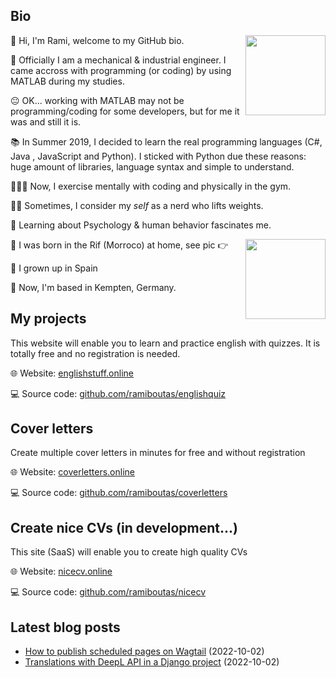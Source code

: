 ## Bio

<p><img align="right" height="128" src="https://www.ramiboutas.com/images/me/myface.png" width="128"/></p>
<p>👋 Hi, I'm Rami, welcome to my GitHub bio.</p>
<p>👷 Officially I am a mechanical &amp; industrial engineer. I came accross with programming (or coding) by using MATLAB during my studies.</p>
<p>😐 OK... working with MATLAB may not be programming/coding for some developers, but for me it was and still it is. </p>
<p>📚 In Summer 2019, I decided to learn the real programming languages (C#, Java , JavaScript and Python). I sticked with Python due these reasons: huge amount of libraries, language syntax and simple to understand.</p>
<p>👨🏽‍💻 Now, I exercise mentally with coding and physically in the gym.</p>
<p>🏋️‍♀️ Sometimes, I consider my <em>self</em> as a nerd who lifts weights. </p>
<p>🧠 Learning about Psychology &amp; human behavior fascinates me.</p>
<p><img align="right" height="128" src="https://www.ramiboutas.com/images/me/birthlocation.jpg" width="128"/></p>
<p>🐣 I was born in the Rif (Morroco) at home, see pic 👉</p>
<p>🏫 I grown up in Spain</p>
<p>🚞 Now, I'm based in Kempten, Germany.</p>

## My projects

<p>This website will enable you to learn and practice english with quizzes. It is totally free and no registration is needed.</p>
<p>🌐 Website: <a href="https://englishstuff.online" title="Check out!">englishstuff.online</a></p>
<p>💻 Source code: <a href="https://github.com/ramiboutas/englishquiz" title="Check out!">github.com/ramiboutas/englishquiz</a> </p>
<h2>Cover letters</h2>
<p>Create multiple cover letters in minutes for free and without registration</p>
<p>🌐 Website: <a href="https://coverletters.online" title="Check out!">coverletters.online</a></p>
<p>💻 Source code: <a href="https://github.com/ramiboutas/coverletters" title="Check out!">github.com/ramiboutas/coverletters</a> </p>
<h2>Create nice CVs (in development...)</h2>
<p>This site (SaaS) will enable you to create high quality CVs</p>
<p>🌐 Website: <a href="https://nicecv.online" title="Check out!">nicecv.online</a></p>
<p>💻 Source code: <a href="https://github.com/ramiboutas/nicecv" title="Check out!">github.com/ramiboutas/nicecv</a></p>

## Latest blog posts

* [How to publish scheduled pages on Wagtail](https://www.ramiboutas.com/articles/wagtail/how-to-publish-scheduled-pages-on-wagtail.html) (2022-10-02)
* [Translations with DeepL API in a Django project](https://www.ramiboutas.com/articles/django/translations-with-deepl-api-in-a-django-project.html) (2022-10-02)